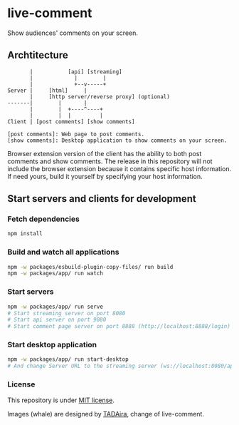 # live-comment

Show audiences' comments on your screen.

## Archtitecture

```
       |           [api] [streaming]
       |             |        |
       |             +--v-----+
Server |     [html]     |
       |     [http server/reverse proxy] (optional)
-------|        |       |
       |        |  +----^----+
       |        |  |         |
Client | [post comments] [show comments]

[post comments]: Web page to post comments.
[show comments]: Desktop application to show comments on your screen.
```
Browser extension version of the client has the ability to both post comments and show comments.
The release in this repository will not include the browser extension because it contains specific host information. If need yours, build it yourself by specifying your host information.


## Start servers and clients for development

### Fetch dependencies
```bash
npm install
```

### Build and watch all applications
```bash
npm -w packages/esbuild-plugin-copy-files/ run build
npm -w packages/app/ run watch
```

### Start servers
```bash
npm -w packages/app/ run serve
# Start streaming server on port 8080
# Start api server on port 9080
# Start comment page server on port 8888 (http://localhost:8888/login)
```

### Start desktop application
```bash
npm -w packages/app/ run start-desktop
# And change Server URL to the streaming server (ws://localhost:8080/app) in its settings.
```

### License

This repository is under [MIT license](https://opensource.org/licenses/MIT).

Images (whale) are designed by [TADAira](https://www.sasagawa-brand.co.jp/tada/detail.php?id=1145&cid=4&cid2=14), change of live-comment.
